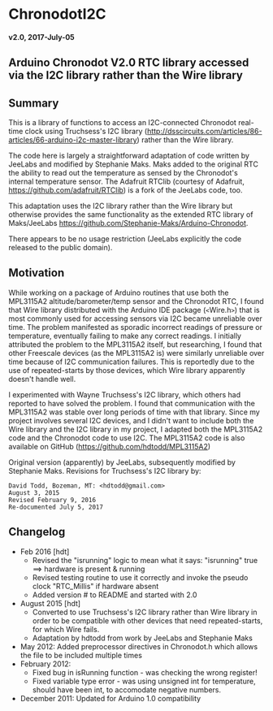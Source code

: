 # ChronodotI2C

#### v2.0, 2017-July-05

## Arduino Chronodot V2.0 RTC library accessed via the I2C library rather than the Wire library

## Summary

This is a library of functions to access an I2C-connected Chronodot real-time clock using Truchsess's I2C library (<http://dsscircuits.com/articles/86-articles/66-arduino-i2c-master-library>) rather than the Wire library.  

The code here is largely a straightforward adaptation of code written by JeeLabs and modified by Stephanie Maks.  Maks added to the original RTC the ability to read out the temperature as sensed by the Chronodot's internal temperature sensor.  The Adafruit RTClib (courtesy of Adafruit, <https://github.com/adafruit/RTClib>) is a fork of the JeeLabs code, too. 

This adaptation uses the I2C library rather than the Wire library but otherwise provides the same functionality as the extended RTC library of Maks/JeeLabs <https://github.com/Stephanie-Maks/Arduino-Chronodot>.

There appears to be no usage restriction (JeeLabs explicitly the code released to the public domain). 
 
## Motivation

While working on a package of Arduino routines that use both the MPL3115A2 altitude/barometer/temp sensor and the Chronodot RTC, I found that Wire library distributed with the Arduino IDE package (`<`Wire.h`>`) that is most commonly used for accessing sensors via I2C became unreliable over time. The problem manifested as sporadic incorrect readings of pressure or temperature, eventually failing to make any correct readings.  I initially attributed the problem to the MPL3115A2 itself, but researching, I found that other Freescale devices (as the MPL3115A2 is) were similarly unreliable over time because of I2C communication failures.  This is reportedly due to the use of repeated-starts by those devices, which Wire library apparently doesn't handle well.

I experimented with Wayne Truchsess's I2C library, which others had reported to have solved the problem.  I found that communication with the MPL3115A2 was stable over long periods of time with that library. Since my project involves several I2C devices, and I didn't want to include both the Wire library and the I2C library in my project, I adapted both the MPL3115A2 code and the Chronodot code to use I2C.  The MPL3115A2 code is also available on GitHub (<https://github.com/hdtodd/MPL3115A2>)

Original version (apparently) by JeeLabs, subsequently modified by Stephanie Maks. Revisions for Truchsess's I2C library by:

```
David Todd, Bozeman, MT: <hdtodd@gmail.com>  
August 3, 2015  
Revised February 9, 2016  
Re-documented July 5, 2017
```


## Changelog

* Feb 2016 [hdt] 
  * Revised the "isrunning" logic to mean what it says: "isrunning" true ==> hardware is present & running
  * Revised testing routine to use it correctly and invoke the pseudo clock "RTC_Millis" if hardware absent
  * Added version # to README and started with 2.0
* August 2015 [hdt] 
  * Converted to use Truchsess's I2C library rather than Wire library in order to be compatible with other devices that need repeated-starts, for which Wire fails.
  * Adaptation by hdtodd from work by JeeLabs and Stephanie Maks
* May 2012:    Added preprocessor directives in Chronodot.h which allows the file to be included multiple times
* February 2012:  
  * Fixed bug in isRunning function - was checking the wrong register!
  * Fixed variable type error - was using unsigned int for temperature, should have been int, to accomodate negative numbers.
* December 2011:   Updated for Arduino 1.0 compatibility

